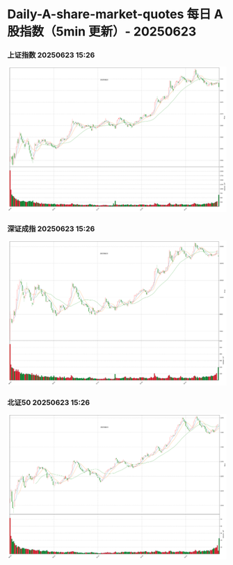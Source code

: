
# Daily-A-share-market-quotes 每日 A 股指数（5min 更新）- 20250623

### 上证指数 20250623 15:26
![](./fig/2025/6/20250623-sh000001.png)

### 深证成指 20250623 15:26
![](./fig/2025/6/20250623-sz399001.png)

### 北证50 20250623 15:26
![](./fig/2025/6/20250623-bj899050.png)
